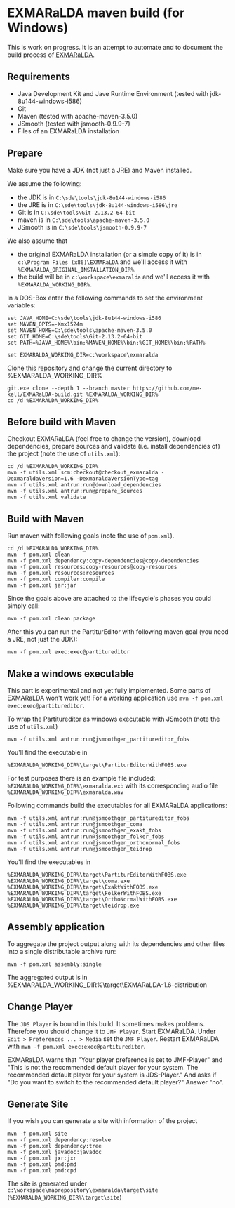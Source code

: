 # EXMARaLDA maven build (for Windows)

This is work on progress. It is an attempt to automate and to document the build process of [EXMARaLDA](https://github.com/EXMARaLDA/exmaralda).

## Requirements

- Java Development Kit and Jave Runtime Environment (tested with jdk-8u144-windows-i586)
- Git
- Maven (tested with apache-maven-3.5.0)
- JSmooth (tested with jsmooth-0.9.9-7)
- Files of an EXMARaLDA installation

## Prepare

Make sure you have a JDK (not just a JRE) and Maven installed.

We assume the following:

- the JDK is in `C:\sde\tools\jdk-8u144-windows-i586`
- the JRE is in `C:\sde\tools\jdk-8u144-windows-i586\jre`
- Git is in `C:\sde\tools\Git-2.13.2-64-bit`
- maven is in `C:\sde\tools\apache-maven-3.5.0`
- JSmooth is in `C:\sde\tools\jsmooth-0.9.9-7`

We also assume that

- the original EXMARaLDA installation (or a simple copy of it) is in `c:\Program Files (x86)\EXMARaLDA` and we'll access it with `%EXMARALDA_ORIGINAL_INSTALLATION_DIR%`.
- the build will be in `c:\workspace\exmaralda` and we'll access it with `%EXMARALDA_WORKING_DIR%`.

In a DOS-Box enter the following commands to set the environment variables:

    set JAVA_HOME=C:\sde\tools\jdk-8u144-windows-i586
    set MAVEN_OPTS=-Xmx1524m
    set MAVEN_HOME=C:\sde\tools\apache-maven-3.5.0
    set GIT_HOME=C:\sde\tools\Git-2.13.2-64-bit
    set PATH=%JAVA_HOME%\bin;%MAVEN_HOME%\bin;%GIT_HOME%\bin;%PATH%

    set EXMARALDA_WORKING_DIR=c:\workspace\exmaralda

Clone this repository and change the current directory to %EXMARALDA_WORKING_DIR%

    git.exe clone --depth 1 --branch master https://github.com/me-kell/EXMARaLDA-build.git %EXMARALDA_WORKING_DIR%
    cd /d %EXMARALDA_WORKING_DIR%

## Before build with Maven

Checkout EXMARaLDA (feel free to change the version), download dependencies, prepare sources and validate (i.e. install dependencies of) the project (note the use of `utils.xml`):

    cd /d %EXMARALDA_WORKING_DIR%
    mvn -f utils.xml scm:checkout@checkout_exmaralda -DexmaraldaVersion=1.6 -DexmaraldaVersionType=tag
    mvn -f utils.xml antrun:run@download_dependencies
    mvn -f utils.xml antrun:run@prepare_sources
    mvn -f utils.xml validate

## Build with Maven

Run maven with following goals (note the use of `pom.xml`).

    cd /d %EXMARALDA_WORKING_DIR%
    mvn -f pom.xml clean
    mvn -f pom.xml dependency:copy-dependencies@copy-dependencies
    mvn -f pom.xml resources:copy-resources@copy-resources
    mvn -f pom.xml resources:resources
    mvn -f pom.xml compiler:compile
    mvn -f pom.xml jar:jar

Since the goals above are attached to the lifecycle's phases you could simply call:

    mvn -f pom.xml clean package

After this you can run the PartiturEditor with following maven goal (you need a JRE, not just the JDK):

    mvn -f pom.xml exec:exec@partitureditor

## Make a windows executable

This part is experimental and not yet fully implemented. Some parts of EXMARaLDA won't work yet! For a working application use `mvn -f pom.xml exec:exec@partitureditor`.

To wrap the Partitureditor as windows executable with JSmooth (note the use of `utils.xml`)

    mvn -f utils.xml antrun:run@jsmoothgen_partitureditor_fobs

You'll find the executable in

    %EXMARALDA_WORKING_DIR%\target\PartiturEditorWithFOBS.exe

For test purposes there is an example file included: `%EXMARALDA_WORKING_DIR%\exmaralda.exb` with its corresponding audio file `%EXMARALDA_WORKING_DIR%\exmaralda.wav`

Following commands build the executables for all EXMARaLDA applications:

    mvn -f utils.xml antrun:run@jsmoothgen_partitureditor_fobs
    mvn -f utils.xml antrun:run@jsmoothgen_coma
    mvn -f utils.xml antrun:run@jsmoothgen_exakt_fobs
    mvn -f utils.xml antrun:run@jsmoothgen_folker_fobs
    mvn -f utils.xml antrun:run@jsmoothgen_orthonormal_fobs
    mvn -f utils.xml antrun:run@jsmoothgen_teidrop

You'll find the executables in

    %EXMARALDA_WORKING_DIR%\target\PartiturEditorWithFOBS.exe
    %EXMARALDA_WORKING_DIR%\target\coma.exe
    %EXMARALDA_WORKING_DIR%\target\ExaktWithFOBS.exe
    %EXMARALDA_WORKING_DIR%\target\FolkerWithFOBS.exe
    %EXMARALDA_WORKING_DIR%\target\OrthoNormalWithFOBS.exe
    %EXMARALDA_WORKING_DIR%\target\teidrop.exe

## Assembly application

To aggregate the project output along with its dependencies and other files into a single distributable archive run:

    mvn -f pom.xml assembly:single

The aggregated output is in %EXMARALDA_WORKING_DIR%\target\EXMARaLDA-1.6-distribution

## Change Player

The `JDS Player` is bound in this build.
It sometimes makes problems. Therefore you should change it to `JMF Player`.
Start EXMARaLDA. Under `Edit > Preferences ... > Media` set the `JMF Player`.
Restart EXMARaLDA with `mvn -f pom.xml exec:exec@partitureditor`.

EXMARaLDA warns that "Your player preference is set to JMF-Player" and "This is not the recommended default player for your system. The recommended default player for your system is JDS-Player." And asks if "Do you want to switch to the recommended default player?" Answer "no".

## Generate Site

If you wish you can generate a site with information of the project

    mvn -f pom.xml site
    mvn -f pom.xml dependency:resolve
    mvn -f pom.xml dependency:tree
    mvn -f pom.xml javadoc:javadoc
    mvn -f pom.xml jxr:jxr
    mvn -f pom.xml pmd:pmd
    mvn -f pom.xml pmd:cpd

The site is generated under `c:\workspace\maprepository\exmaralda\target\site` (`%EXMARALDA_WORKING_DIR%\target\site`)

